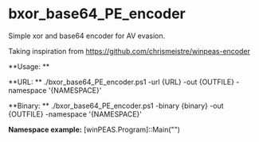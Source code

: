 # bxor_base64_PE_encoder

Simple xor and base64 encoder for AV evasion.

Taking inspiration from https://github.com/chrismeistre/winpeas-encoder

**Usage: **

**URL: **
./bxor_base64_PE_encoder.ps1 -url {URL} -out {OUTFILE} -namespace '{NAMESPACE}'

**Binary: **
./bxor_base64_PE_encoder.ps1 -binary {binary} -out {OUTFILE} -namespace '{NAMESPACE}'

**Namespace example:** [winPEAS.Program]::Main("")
